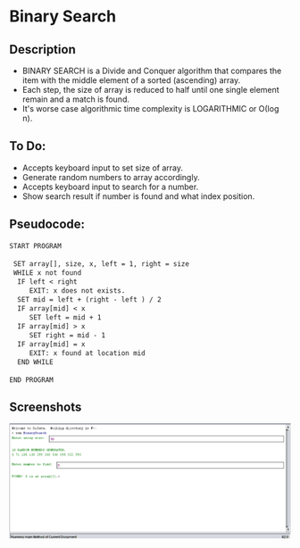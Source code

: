 Binary Search
=======================

## Description

- BINARY SEARCH is a Divide and Conquer algorithm that compares the item with the middle element of a sorted (ascending) array. 
- Each step, the size of array is reduced to half until one single element remain and a match is found.
- It's worse case algorithmic time complexity is LOGARITHMIC or Ο(log n).

## To Do:

- Accepts keyboard input to set size of array.
- Generate random numbers to array accordingly.
- Accepts keyboard input to search for a number.
- Show search result if number is found and what index position.

## Pseudocode:

    START PROGRAM
    
     SET array[], size, x, left = 1, right = size
     WHILE x not found    
      IF left < right 
         EXIT: x does not exists.   
      SET mid = left + (right - left ) / 2
      IF array[mid] < x
         SET left = mid + 1
      IF array[mid] > x
         SET right = mid - 1 
      IF array[mid] = x 
         EXIT: x found at location mid
      END WHILE
    
    END PROGRAM 

## Screenshots

![alt text](img5.png)
